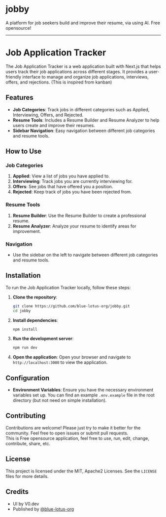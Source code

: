 # jobby
A platform for job seekers build and improve their resume, via using AI. Free opensource!

---

# Job Application Tracker

The Job Application Tracker is a web application built with Next.js that helps users track their job applications across different stages. It provides a user-friendly interface to manage and organize job applications, interviews, offers, and rejections. (This is inspired from kanban)

## Features

- **Job Categories**: Track jobs in different categories such as Applied, Interviewing, Offers, and Rejected.
- **Resume Tools**: Includes a Resume Builder and Resume Analyzer to help users create and improve their resumes.
- **Sidebar Navigation**: Easy navigation between different job categories and resume tools.

## How to Use

### Job Categories

1. **Applied**: View a list of jobs you have applied to.
2. **Interviewing**: Track jobs you are currently interviewing for.
3. **Offers**: See jobs that have offered you a position.
4. **Rejected**: Keep track of jobs you have been rejected from.

### Resume Tools

1. **Resume Builder**: Use the Resume Builder to create a professional resume.
2. **Resume Analyzer**: Analyze your resume to identify areas for improvement.

### Navigation

- Use the sidebar on the left to navigate between different job categories and resume tools.

## Installation

To run the Job Application Tracker locally, follow these steps:

1. **Clone the repository**:
   ```bash
   git clone https://github.com/blue-lotus-org/jobby.git
   cd jobby
   ```

2. **Install dependencies**:
   ```bash
   npm install
   ```

3. **Run the development server**:
   ```bash
   npm run dev
   ```

4. **Open the application**:
   Open your browser and navigate to `http://localhost:3000` to view the application.

## Configuration

- **Environment Variables**: Ensure you have the necessary environment variables set up. You can find an example `.env.example` file in the root directory (but not need on simple installation).

## Contributing

Contributions are welcome! Please just try to make it better for the community. Feel free to open issues or submit pull requests.\
This is Free opensource application, feel free to use, run, edit, change, contribute, share, etc.

## License

This project is licensed under the MIT, Apache2 Licenses. See the `LICENSE` files for more details.

## Credits
- UI by V0.dev
- Published by [@blue-lotus-org](https://github.com/blue-lotus-org)